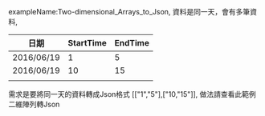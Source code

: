 ﻿exampleName:Two-dimensional_Arrays_to_Json,
資料是同一天，會有多筆資料,

| 日期       | StartTime | EndTime |
|------------|-----------|---------|
| 2016/06/19 | 1         | 5       |
| 2016/06/19 | 10        | 15      |
|            |           |         |
需求是要將同一天的資料轉成Json格式	[["1","5"],["10,"15"]],
做法請查看此範例二維陣列轉Json